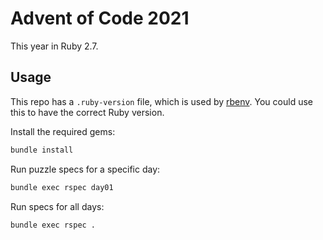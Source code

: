 # Advent of Code 2021

This year in Ruby 2.7.

## Usage

This repo has a `.ruby-version` file, which is used by [rbenv](https://github.com/rbenv/rbenv).
You could use this to have the correct Ruby version.

Install the required gems:

```sh
bundle install
```

Run puzzle specs for a specific day:

```sh
bundle exec rspec day01
```

Run specs for all days:

```sh
bundle exec rspec .
```
